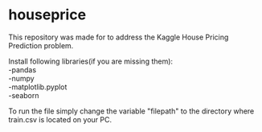 # houseprice
This repository was made for to address the Kaggle House Pricing Prediction problem.

Install following libraries(if you are missing them):<br>
-pandas<br>
-numpy<br>
-matplotlib.pyplot<br>
-seaborn

To run the file simply change the variable "filepath" to the directory where train.csv is located on your PC.
